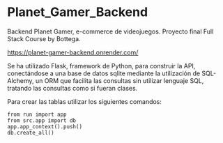 # Planet_Gamer_Backend

Backend Planet Gamer, e-commerce de videojuegos. Proyecto final Full Stack Course by Bottega.

<a align=center href='https://planet-gamer-backend.onrender.com/'>https://planet-gamer-backend.onrender.com/</a>

Se ha utilizado Flask, framework de Python, para construir la API, conectándose a una base de datos sqlite mediante la utilización de SQL-Alchemy, un ORM que facilita las consultas sin utilizar lenguaje SQL, tratando las consultas como si fueran clases.

Para crear las tablas utilizar los siguientes comandos:
``` 
from run import app
from src.app import db
app.app_context().push()
db.create_all()
```
